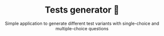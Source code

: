 <h1 align="center">
  Tests generator 📝
</h1>

<div align="center">
  <p>
  Simple application to generate different test variants with single-choice and multiple-choice questions
  </p>
</div>
